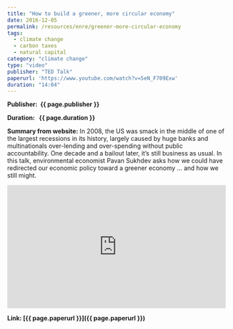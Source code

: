 ```yaml
---
title: "How to build a greener, more circular economy"
date: 2016-12-05
permalink: /resources/enre/greener-more-circular-economy
tags:
  - climate change
  - carbon taxes
  - natural capital
category: "climate change"
type: "video"
publisher: "TED Talk"
paperurl: 'https://www.youtube.com/watch?v=5eN_F709Exw'
duration: "14:04"
---
```


<!-- Google tag (gtag.js) -->
<script async src="https://www.googletagmanager.com/gtag/js?id=G-Q95WSVMDNZ"></script>
<script>
  window.dataLayer = window.dataLayer || [];
  function gtag(){dataLayer.push(arguments);}
  gtag('js', new Date());

  gtag('config', 'G-Q95WSVMDNZ');
</script>

**<span class="bold-podcast">Publisher: </span>&nbsp;<span class="text-podcast">{{ page.publisher }}</span>**

**<span class="bold-podcast">Duration: </span>&nbsp;<span class="text-podcast"> {{ page.duration }}</span>**

**<span class="bold-podcast">Summary from website:</span>**
In 2008, the US was smack in the middle of one of the largest recessions in its history, largely caused by huge banks and multinationals over-lending and over-spending without public accountability. One decade and a bailout later, it’s still business as usual. In this talk, environmental economist Pavan Sukhdev asks how we could have redirected our economic policy toward a greener economy … and how we still might.

<div style="max-width:1024px">
  <div style="position:relative;height:0;padding-bottom:56.25%">
    <iframe src="https://www.youtube.com/embed/5eN_F709Exw?si=wjmNfpoyJamd4qsx" width="1024px" height="576px" title="How to build a greener, more circular economy | Pavan Sukhdev" style="position:absolute;left:0;top:0;width:100%;height:100%"  frameborder="0" scrolling="no" allowfullscreen onload="window.parent.postMessage('iframeLoaded', 'https://embed.ted.com')"></iframe>
  </div>
</div>


**<span class="small-podcast">Link:</span>&nbsp;<span class="links-podcast">[{{ page.paperurl }}]({{ page.paperurl }})</span>**
